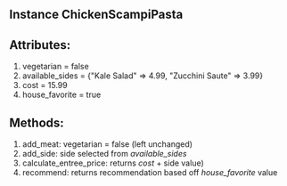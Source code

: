 ## Instance ChickenScampiPasta

## Attributes:
1. vegetarian = false
2. available_sides = {"Kale Salad" => 4.99, "Zucchini Saute" => 3.99}
3. cost = 15.99
4. house_favorite = true

## Methods:
1. add_meat: vegetarian = false (left unchanged)
2. add_side: side selected from *available_sides*
3. calculate_entree_price: returns *cost* + side value)
4. recommend: returns recommendation based off *house_favorite* value
